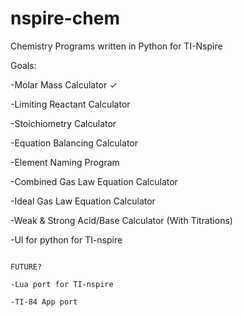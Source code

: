 # nspire-chem
Chemistry Programs written in Python for TI-Nspire

Goals:

-Molar Mass Calculator ✓

-Limiting Reactant Calculator

-Stoichiometry Calculator

-Equation Balancing Calculator

-Element Naming Program

-Combined Gas Law Equation Calculator

-Ideal Gas Law Equation Calculator

-Weak & Strong Acid/Base Calculator (With Titrations)

-UI for python for TI-nspire


~~~~~~~~~~

FUTURE?

-Lua port for TI-nspire

-TI-84 App port
